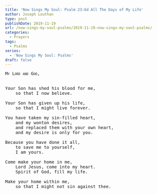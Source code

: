 ```yaml
---
title: 'Now Sings My Soul: Psalm 23:6d All The Days of My Life'
author: Joseph Louthan
type: post
publishDate: 2019-11-19
url: /now-sings-my-soul-psalms/2019-11-19-now-sings-my-soul-psalms/
categories:
  - Prayers
tags:
  - Psalms
series:
  - 'Now Sings My Soul: Psalms'
draft: false
---
```

<pre>
<div style="font-variant: small-caps;">My Lord and God,</div>
&nbsp;
Your Son has shed his blood for me,  
	so that I now believe.

Your Son has given up his life,  
	so that I might live forever.

You have taken my sin-filled heart,  
	and my wonton desires,  
	and replaced them with your own heart,  
	and my desire is only for you.

Because you have done it all,  
	to save me to yourself,  
	I am yours.

Come make your home in me,  
	Lord Jesus, come into my heart.  
	Spirit of God, fill my life.

Make your home within me,  
	so that I might not sin against thee.
</pre>
